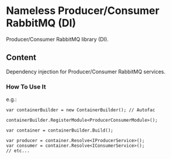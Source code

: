 ﻿# Nameless Producer/Consumer RabbitMQ (DI)

Producer/Consumer RabbitMQ library (DI).

## Content

Dependency injection for Producer/Consumer RabbitMQ services.

### How To Use It

e.g.:

```
var containerBuilder = new ContainerBuilder(); // Autofac

containerBuilder.RegisterModule<ProducerConsumerModule>();

var container = containerBuilder.Build();

var producer = container.Resolve<IProducerService>();
var consumer = container.Resolve<IConsumerService>();
// etc...
```